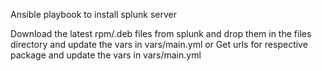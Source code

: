 Ansible playbook to install splunk server

Download the latest rpm/.deb files from splunk  and drop them in the files directory and update the vars in vars/main.yml
or 
Get urls for respective package and update the vars in vars/main.yml
